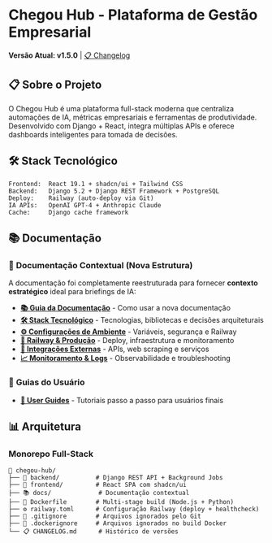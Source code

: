 # Chegou Hub - Plataforma de Gestão Empresarial

**Versão Atual: v1.5.0** | [📋 Changelog](CHANGELOG.md)

## 📋 Sobre o Projeto

O Chegou Hub é uma plataforma full-stack moderna que centraliza automações de IA, métricas empresariais e ferramentas de produtividade. Desenvolvido com Django + React, integra múltiplas APIs e oferece dashboards inteligentes para tomada de decisões.

## 🛠️ Stack Tecnológico

```
Frontend:  React 19.1 + shadcn/ui + Tailwind CSS
Backend:   Django 5.2 + Django REST Framework + PostgreSQL
Deploy:    Railway (auto-deploy via Git)
IA APIs:   OpenAI GPT-4 + Anthropic Claude
Cache:     Django cache framework
```

## 📚 Documentação

### 🎯 **Documentação Contextual** (Nova Estrutura)
A documentação foi completamente reestruturada para fornecer **contexto estratégico** ideal para briefings de IA:

- **[📚 Guia da Documentação](docs/README.md)** - Como usar a nova documentação
- **[🛠️ Stack Tecnológico](docs/stack-tecnologico.md)** - Tecnologias, bibliotecas e decisões arquiteturais
- **[⚙️ Configurações de Ambiente](docs/configuracoes-ambiente.md)** - Variáveis, segurança e Railway
- **[🚀 Railway & Produção](docs/railway-producao.md)** - Deploy, infraestrutura e monitoramento
- **[🔗 Integrações Externas](docs/integracoes-externas.md)** - APIs, web scraping e serviços
- **[📈 Monitoramento & Logs](docs/monitoramento-logs.md)** - Observabilidade e troubleshooting

### 📖 **Guias do Usuário**
- **[📁 User Guides](docs/user-guides/)** - Tutoriais passo a passo para usuários finais

## 📊 Arquitetura

### Monorepo Full-Stack
```
📁 chegou-hub/
├── 🔧 backend/          # Django REST API + Background Jobs
├── 🎨 frontend/         # React SPA com shadcn/ui
├── 📚 docs/             # Documentação contextual
├── 🚀 Dockerfile        # Multi-stage build (Node.js + Python)
├── ⚙️ railway.toml      # Configuração Railway (deploy + healthcheck)
├── 🚫 .gitignore        # Arquivos ignorados pelo Git
├── 🐳 .dockerignore     # Arquivos ignorados no build Docker
└── 📋 CHANGELOG.md      # Histórico de versões
```